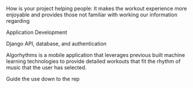 How is your project helping people: It makes the workout experience more enjoyable and provides those not familiar with working our information regarding 

Application Development

Django API, database, and authentication

Algorhythms is a mobile application that leverages previous built machine learning technologies to provide detailed workouts that fit the rhythm of music that the user has selected.

Guide the use down to the rep